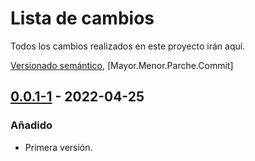 # Lista de cambios
Todos los cambios realizados en este proyecto irán aquí.

[Versionado semántico](https://semver.org/spec/v2.0.0.html), [Mayor.Menor.Parche.Commit]

## [0.0.1-1](#) - 2022-04-25
### Añadido
- Primera versión.
